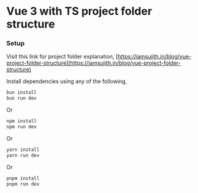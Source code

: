 # Vue 3 with TS project folder structure

### Setup

Visit this link for project folder explanation,
[https://iamsujith.in/blog/vue-project-folder-structure](https://iamsujith.in/blog/vue-project-folder-structure)

Install dependencies using any of the following,

```sh
bun install
bun run dev
```

Or

```sh
npm install
npm run dev
```

Or

```sh
yarn install
yarn run dev
```

Or

```sh
pnpm install
pnpm run dev
```

